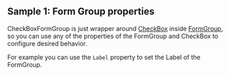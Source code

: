 ## Sample 1: Form Group properties

CheckBoxFormGroup is just wrapper around [CheckBox](~/controls/bootstrap4/CheckBox) inside [FormGroup](~/controls/bootstrap4/FormGroup), so you can use any of the properties of the FormGroup and CheckBox to configure desired behavior.

For example you can use the `Label` property to set the Label of the FormGroup.

